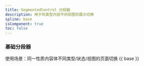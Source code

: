```yaml
---
title: SegmentedControl 分段器
description: 用于同类型内容不同视图的展示切换
spline: base
isComponent: true
toc: false
---
```


### 基础分段器

使用场景：同一性质内容体不同类型/状态/视图的页面切换
{{ base }}

